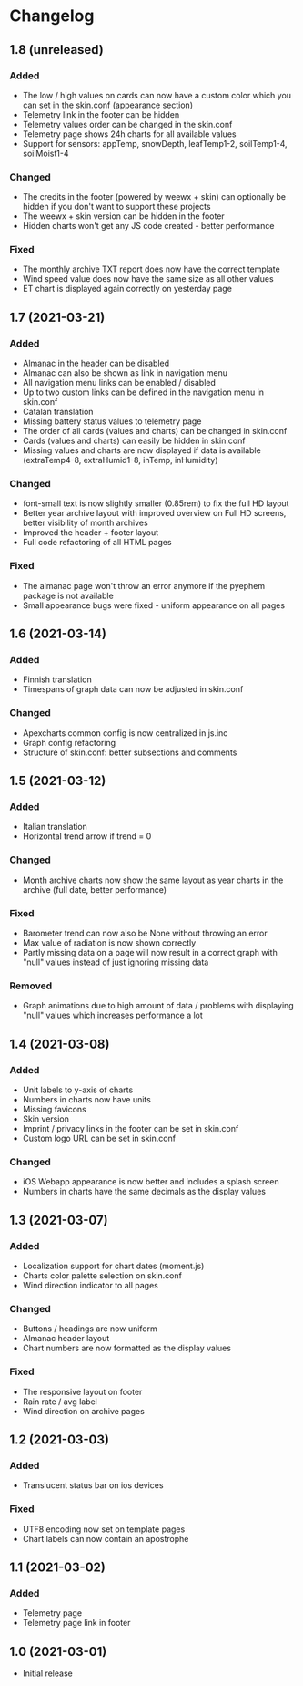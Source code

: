 # Changelog

## 1.8 (unreleased)

### Added

- The low / high values on cards can now have a custom color
  which you can set in the skin.conf (appearance section)
- Telemetry link in the footer can be hidden
- Telemetry values order can be changed in the skin.conf
- Telemetry page shows 24h charts for all available values
- Support for sensors: appTemp, snowDepth, leafTemp1-2, 
  soilTemp1-4, soilMoist1-4

### Changed

- The credits in the footer (powered by weewx + skin) can
  optionally be hidden if you don't want to support these projects
- The weewx + skin version can be hidden in the footer
- Hidden charts won't get any JS code created - better performance

### Fixed

- The monthly archive TXT report does now have the correct template
- Wind speed value does now have the same size as all other values
- ET chart is displayed again correctly on yesterday page


## 1.7 (2021-03-21)

### Added

- Almanac in the header can be disabled
- Almanac can also be shown as link in navigation menu
- All navigation menu links can be enabled / disabled
- Up to two custom links can be defined in the navigation menu in skin.conf
- Catalan translation
- Missing battery status values to telemetry page
- The order of all cards (values and charts) can be changed in skin.conf
- Cards (values and charts) can easily be hidden in skin.conf
- Missing values and charts are now displayed if data is available
  (extraTemp4-8, extraHumid1-8, inTemp, inHumidity)

### Changed

- font-small text is now slightly smaller (0.85rem)
  to fix the full HD layout
- Better year archive layout with improved overview on Full HD screens,
  better visibility of month archives
- Improved the header + footer layout
- Full code refactoring of all HTML pages

### Fixed

- The almanac page won't throw an error anymore if the 
  pyephem package is not available
- Small appearance bugs were fixed - uniform appearance on all pages


## 1.6 (2021-03-14)

### Added

- Finnish translation
- Timespans of graph data can now be adjusted in skin.conf

### Changed

- Apexcharts common config is now centralized in js.inc
- Graph config refactoring
- Structure of skin.conf: better subsections and comments


## 1.5 (2021-03-12)

### Added

- Italian translation
- Horizontal trend arrow if trend = 0

### Changed

- Month archive charts now show the same layout as year 
  charts in the archive (full date, better performance)
  
### Fixed

- Barometer trend can now also be None without throwing an error
- Max value of radiation is now shown correctly
- Partly missing data on a page will now result in a correct
  graph with "null" values instead of just ignoring missing data

### Removed

- Graph animations due to high amount of data / problems with 
  displaying "null" values which increases performance a lot


## 1.4 (2021-03-08)

### Added

- Unit labels to y-axis of charts
- Numbers in charts now have units
- Missing favicons
- Skin version
- Imprint / privacy links in the footer can be set in skin.conf
- Custom logo URL can be set in skin.conf

### Changed

- iOS Webapp appearance is now better and includes a splash screen
- Numbers in charts have the same decimals as the display values


## 1.3 (2021-03-07)

### Added

- Localization support for chart dates (moment.js)
- Charts color palette selection on skin.conf
- Wind direction indicator to all pages

### Changed

- Buttons / headings are now uniform
- Almanac header layout
- Chart numbers are now formatted as the display values

### Fixed

- The responsive layout on footer
- Rain rate / avg label
- Wind direction on archive pages


## 1.2 (2021-03-03)

### Added

- Translucent status bar on ios devices

### Fixed

- UTF8 encoding now set on template pages
- Chart labels can now contain an apostrophe


## 1.1 (2021-03-02)

### Added

- Telemetry page
- Telemetry page link in footer


## 1.0 (2021-03-01)

- Initial release
